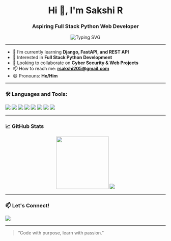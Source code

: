 <h1 align="center">Hi 👋, I'm Sakshi R</h1>
<h3 align="center">Aspiring Full Stack Python Web Developer</h3>

<p align="center">
  <img src="https://readme-typing-svg.demolab.com?font=Fira+Code&size=20&duration=3000&pause=1000&color=00F7FF&center=true&width=500&lines=Passionate+about+Web+Development;Learning+Django+%26+FastAPI;Collaborating+in+Cyber+Security;Exploring+AI%2FML+too" alt="Typing SVG" />
</p>

---

- 🌱 I’m currently learning **Django, FastAPI, and REST API**
- 👀 Interested in **Full Stack Python Development**
- 💞️ Looking to collaborate on **Cyber Security & Web Projects**
- 📫 How to reach me: **rsakshi205@gmail.com**
- 😄 Pronouns: **He/Him**

---

### 🛠️ Languages and Tools:
<p>
  <img src="https://img.shields.io/badge/Python-3670A0?style=for-the-badge&logo=python&logoColor=ffdd54" />
  <img src="https://img.shields.io/badge/Django-092E20?style=for-the-badge&logo=django&logoColor=white" />
  <img src="https://img.shields.io/badge/FastAPI-005571?style=for-the-badge&logo=fastapi" />
  <img src="https://img.shields.io/badge/PostgreSQL-316192?style=for-the-badge&logo=postgresql&logoColor=white" />
  <img src="https://img.shields.io/badge/HTML5-E34F26?style=for-the-badge&logo=html5&logoColor=white" />
  <img src="https://img.shields.io/badge/CSS3-1572B6?style=for-the-badge&logo=css3&logoColor=white" />
  <img src="https://img.shields.io/badge/JavaScript-F7DF1E?style=for-the-badge&logo=javascript&logoColor=black" />
  <img src="https://img.shields.io/badge/Git-F05032?style=for-the-badge&logo=git&logoColor=white" />
</p>

---

### 📈 GitHub Stats
<p align="center">
  <img src="https://github-readme-stats.vercel.app/api?username=sakshirudraiah&show_icons=true&theme=github_dark" height="165">
  <img src="https://github-readme-stats.vercel.app/api/top-langs/?username=sakshirudraiah&layout=compact&theme=github_dark">
</p>

---

### 📫 Let's Connect!
<p>
  <a href="mailto:rsakshi205@gmail.com"><img src="https://img.shields.io/badge/Gmail-D14836?style=for-the-badge&logo=gmail&logoColor=white" /></a>
  <!-- Add social links here if needed -->
</p>

---
> “Code with purpose, learn with passion.”

